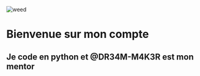 ![weed](https://user-images.githubusercontent.com/116003412/196193050-89d6a63b-d4fc-41cf-8e80-c44aec98374f.jpg)

# Bienvenue sur mon compte

## Je code en python et @DR34M-M4K3R est mon mentor
